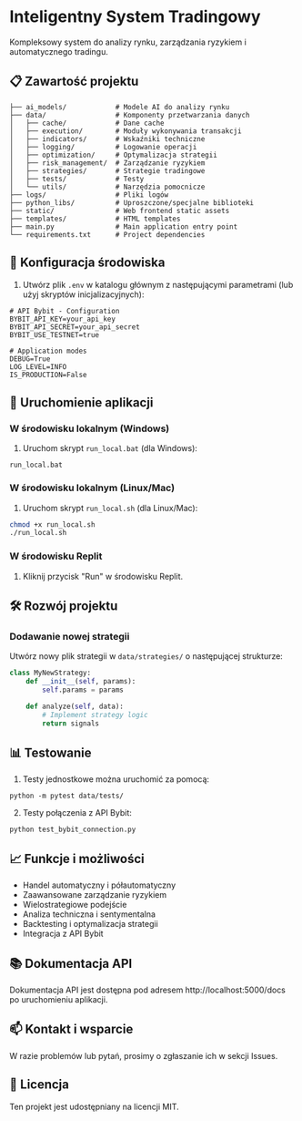 # Inteligentny System Tradingowy

Kompleksowy system do analizy rynku, zarządzania ryzykiem i automatycznego tradingu.

## 📋 Zawartość projektu

```
├── ai_models/            # Modele AI do analizy rynku
├── data/                 # Komponenty przetwarzania danych
│   ├── cache/            # Dane cache
│   ├── execution/        # Moduły wykonywania transakcji
│   ├── indicators/       # Wskaźniki techniczne
│   ├── logging/          # Logowanie operacji
│   ├── optimization/     # Optymalizacja strategii
│   ├── risk_management/  # Zarządzanie ryzykiem
│   ├── strategies/       # Strategie tradingowe
│   ├── tests/            # Testy
│   └── utils/            # Narzędzia pomocnicze
├── logs/                 # Pliki logów
├── python_libs/          # Uproszczone/specjalne biblioteki
├── static/               # Web frontend static assets
├── templates/            # HTML templates
├── main.py               # Main application entry point
└── requirements.txt      # Project dependencies
```

## 🔑 Konfiguracja środowiska

1. Utwórz plik `.env` w katalogu głównym z następującymi parametrami (lub użyj skryptów inicjalizacyjnych):

```
# API Bybit - Configuration
BYBIT_API_KEY=your_api_key
BYBIT_API_SECRET=your_api_secret
BYBIT_USE_TESTNET=true

# Application modes
DEBUG=True
LOG_LEVEL=INFO
IS_PRODUCTION=False
```

## 🚀 Uruchomienie aplikacji

### W środowisku lokalnym (Windows)

1. Uruchom skrypt `run_local.bat` (dla Windows):
```
run_local.bat
```

### W środowisku lokalnym (Linux/Mac)

1. Uruchom skrypt `run_local.sh` (dla Linux/Mac):
```bash
chmod +x run_local.sh
./run_local.sh
```

### W środowisku Replit

1. Kliknij przycisk "Run" w środowisku Replit.

## 🛠️ Rozwój projektu

### Dodawanie nowej strategii

Utwórz nowy plik strategii w `data/strategies/` o następującej strukturze:

```python
class MyNewStrategy:
    def __init__(self, params):
        self.params = params

    def analyze(self, data):
        # Implement strategy logic
        return signals
```

## 📊 Testowanie

1. Testy jednostkowe można uruchomić za pomocą:
```
python -m pytest data/tests/
```

2. Testy połączenia z API Bybit:
```
python test_bybit_connection.py
```

## 📈 Funkcje i możliwości

- Handel automatyczny i półautomatyczny
- Zaawansowane zarządzanie ryzykiem
- Wielostrategiowe podejście
- Analiza techniczna i sentymentalna
- Backtesting i optymalizacja strategii
- Integracja z API Bybit

## 📚 Dokumentacja API

Dokumentacja API jest dostępna pod adresem http://localhost:5000/docs po uruchomieniu aplikacji.

## 📫 Kontakt i wsparcie

W razie problemów lub pytań, prosimy o zgłaszanie ich w sekcji Issues.

## 📄 Licencja

Ten projekt jest udostępniany na licencji MIT.